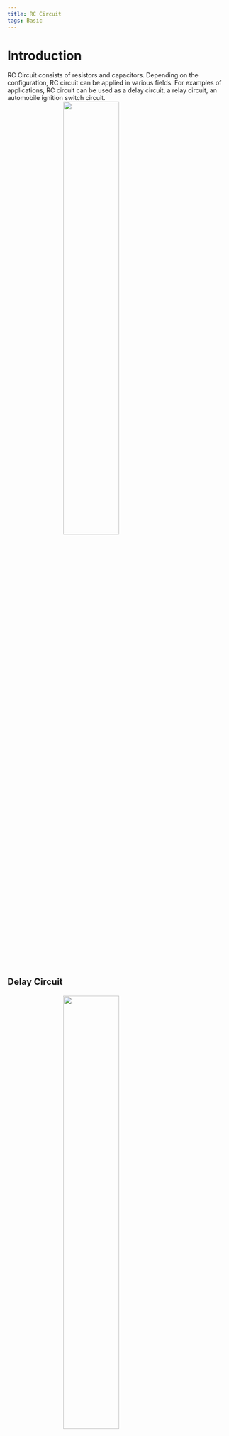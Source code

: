 ```yaml
---
title: RC Circuit
tags: Basic
---  
```


# Introduction  
RC Circuit consists of resistors and capacitors. Depending on the configuration, RC circuit can be applied in various fields. For examples of applications, RC circuit can be used as a delay circuit, a relay circuit, an automobile ignition switch circuit.  
<img class="image image--xl" src="/assets/images/contents/RC_Circuit/capacitor_simple.jpg" style="display: block;margin-left: auto;margin-right: auto;width: 50%;"/>
<p style="font-size: 20px;font-weight: bold;">Delay Circuit</p>

<img class="image image--xl" src="/assets/images/contents/RC_Circuit/illustration_of_capacitor_charging.jpg" style="display: block;margin-left: auto;margin-right: auto;width: 50%;"/>  

# Step Response  
<img class="image image--lg" src="/assets/images/contents/RC_Circuit/capacitor_step_response.jpg" style="display: block;margin-left: auto;margin-right: auto;width: 50%;"/>  

# Limits

## Voltage Rating
Every capacitor has a limit on the amount of voltage that it can withstand across its plates. The voltage rating specifies the maximum dc voltage that can be applied without risk of damage to the device. Below is a datasheet of a MLCC. Appropriate capacitors must be selected to avoid damage to the circuit.  
<img class="image image--xl" src="/assets/images/contents/RC_Circuit/datasheet_mlcc.jpg" style="height: 200px; display: block;margin-left: auto;margin-right: auto;width: 50%;"/>  

## Temperature Coefficient  
The temperature coefficient indicates the amount and direction of a change in capacitance value with temperature. For example, a negative temperature coefficient of 150 ppm/°C for a 1 mF capacitor means that for every degree rise in temperature, the capacitance decreases by 150 pF.  

## Leakage  
No insulating material is perfect. The dielectric of any capacitor will conduct some very small amount of current. Thus, the charge on a capacitor will eventually leak off. Some types of capacitors, such as large electrolytic types, have higher leakages than others.  
<img class="image image--md" src="/assets/images/contents/RC_Circuit/capacitor_leakage_eq_circuit.jpg" style="display: block;margin-left: auto;margin-right: auto;width: 50%;"/>  

# Types of Capacitors  
[Mica Capacitor](https://eepower.com/capacitor-guide/types/mica-capacitor/#)  
Mica capacitors are available with capacitance values ranging from 1 pF to 0.1 mF and voltage ratings from 100 V dc to 2,500 V dc. Mica has a typical dielectric constant of 5.

[Ceramic Capacitor](https://eepower.com/capacitor-guide/types/ceramic-capacitor/)  
Ceramic dielectrics provide very high dielectric constants (1,200 is typical). As a result, comparatively high capacitance values can be achieved in a small physical size. Ceramic capacitors typically are available in capacitance values ranging from 1 pF to 100 mF with voltage ratings up to 6 kV.  

[Plastic-Film Capacitors](https://eepower.com/capacitor-guide/types/film-capacitor/)  
A film capacitor is a capacitor that uses a thin plastic film as the dielectric. They are relatively cheap, stable over time and have low self-inductance and ESR, while some film capacitors can withstand large reactive power values.  

[Electrolytic Capacitors](https://eepower.com/capacitor-guide/types/electrolytic-capacitor/)  
An electrolytic capacitor is a polarized capacitor which uses an electrolyte to achieve a larger capacitance than other capacitor types. Electrolytic capacitors have polarity. So, they must be forward biased.  

# Calculation of capacitance  
## Series  
1/Ceq = 1/C1 + 1/C2 + ... + 1/Cn

## Parallel  
Ceq = C1 + C2 + ... + Cn

# Applications  
<img class="image image--xl" src="/assets/images/contents/RC_Circuit/DelayCircuit.jpg" style="display: block;margin-left: auto;margin-right: auto;width: 50%;"/>
<p style="font-size: 20px;font-weight: bold;">Delay Circuit</p>
<p style="font-size: 15px;font-weight: normal;">The larger R2, the longer it will take for the neon lamp to fully light up.</p>

<img class="image image--xl" src="/assets/images/contents/RC_Circuit/DelayCircuit.jpg" style="display: block;margin-left: auto;margin-right: auto;width: 50%;"/>
<p style="font-size: 20px;font-weight: bold;">Relay Circuit</p>
<p style="font-size: 15px;font-weight: normal;">The larger R2, the longer it will take for the neon lamp to fully light up.</p>

<img class="image image--xl" src="/assets/images/contents/RC_Circuit/RC_Charging.jpg" style="display: block;margin-left: auto;margin-right: auto;width: 50%;"/>
<p style="font-size: 20px;font-weight: bold;">Charging State</p>
<p style="font-size: 15px;font-weight: normal;">4~5τ can be used as a settling time.</p>

<img class="image image--xl" src="/assets/images/contents/RC_Circuit/RC_Discharging.jpg" style="display: block;margin-left: auto;margin-right: auto;width: 50%;"/>
<p style="font-size: 20px;font-weight: bold;">Discharging State</p>
<p style="font-size: 15px;font-weight: normal;">4~5τ can be used as a settling time.</p>

===========  

<div class="item">
  <div class="item__image">
    <img class="image" src="/assets/images/contents/refs.jpg"/>
  </div>
  <div class="item__content">
    <div class="item__header">
      <p style='font-size=6px;font-weight: bold;'>References</p>
      <p style='font-size=5px;'>- Charles Alexander, Matthew Sadiku - Fundamentals of Electric Circuits-McGraw-Hill Science_Engineering_Math (2012)</p>
      <p style='font-size=5px;'>- thomas l. floyd - Principles of Electric Circuits 10th ed</p>
    </div>
  </div>
</div>